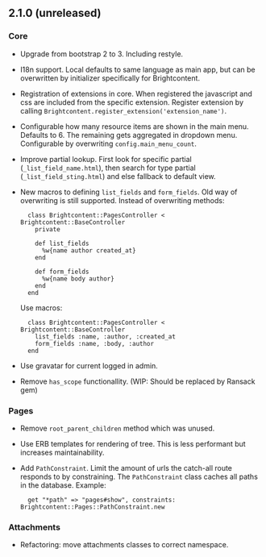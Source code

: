 ## 2.1.0 (unreleased)

### Core

* Upgrade from bootstrap 2 to 3. Including restyle.

* I18n support. Local defaults to same language as main app, but can be overwritten by initializer specifically for Brightcontent.

* Registration of extensions in core. When registered the javascript and css are included from the specific extension. Register extension by calling `Brightcontent.register_extension('extension_name')`.

* Configurable how many resource items are shown in the main menu. Defaults to 6. The remaining gets aggregated in dropdown menu. Configurable by overwriting `config.main_menu_count`.

* Improve partial lookup. First look for specific partial (`_list_field_name.html`), then search for type partial (`_list_field_sting.html`) and else fallback to default view.

* New macros to defining `list_fields` and `form_fields`. Old way of overwriting is still supported. Instead of overwriting methods:

        class Brightcontent::PagesController < Brightcontent::BaseController
          private

          def list_fields
            %w{name author created_at}
          end

          def form_fields
            %w{name body author}
          end
        end

    Use macros:

        class Brightcontent::PagesController < Brightcontent::BaseController
          list_fields :name, :author, :created_at
          form_fields :name, :body, :author
        end

* Use gravatar for current logged in admin.

* Remove `has_scope` functionallity. (WIP: Should be replaced by Ransack gem)


### Pages

* Remove `root_parent_children` method which was unused.

* Use ERB templates for rendering of tree. This is less performant but increases maintainability.

* Add `PathConstraint`. Limit the amount of urls the catch-all route responds to by constraining. The `PathConstraint` class caches all paths in the database. Example:

        get "*path" => "pages#show", constraints: Brightcontent::Pages::PathConstraint.new

### Attachments

* Refactoring: move attachments classes to correct namespace.
